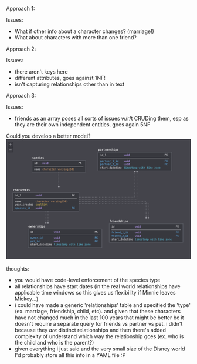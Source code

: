 Approach 1:

Issues:

- What if other info about a character changes? (marriage!)
- What about characters with more than one friend?

Approach 2:

Issues:
- there aren't keys here
- different attributes, goes against 1NF!
- isn't capturing relationships other than in text 

Approach 3:

Issues:
- friends as an array poses all sorts of issues w/r/t CRUDing them, esp as they are their own independent entities. goes again 5NF

Could you develop a better model?
![Disney Character ERD](disney-character-ERD.png)

thoughts:
- you would have code-level enforcement of the species type
- all relationships have start dates (in the real world relationships have applicable time windows so this gives us flexibility if Minnie leaves Mickey...)
- i could have made a generic 'relationships' table and specified the 'type' (ex. marriage, friendship, child, etc). and given that these characters have not changed much in the last 100 years that might be better bc it doesn't require a separate query for friends vs partner vs pet. i didn't because they *are* distinct relationships and then there's added complexity of understand which way the relationship goes (ex. who is the child and who is the parent?)
- given everything i just said and the very small size of the Disney world I'd probably store all this info in a YAML file :P